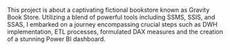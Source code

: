 This project is about a captivating fictional bookstore known as Gravity Book Store. Utilizing a blend of powerful tools including SSMS, SSIS, and SSAS, I embarked on a journey encompassing crucial steps such as DWH implementation, ETL processes, formulated DAX measures and the creation of a stunning Power BI dashboard.
